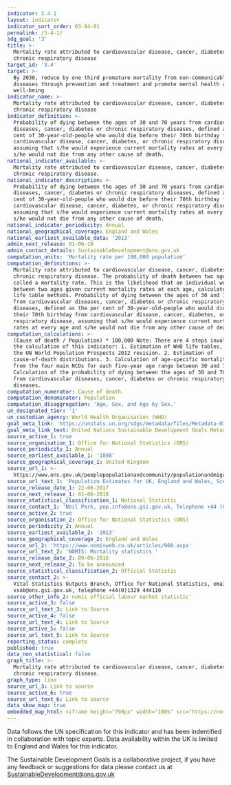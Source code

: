```yaml
---
indicator: 3.4.1
layout: indicator
indicator_sort_order: 03-04-01
permalink: /3-4-1/
sdg_goal: '3'
title: >-
  Mortality rate attributed to cardiovascular disease, cancer, diabetes or
  chronic respiratory disease
target_id: '3.4'
target: >-
  By 2030, reduce by one third premature mortality from non-communicable
  diseases through prevention and treatment and promote mental health and
  well-being
indicator_name: >-
  Mortality rate attributed to cardiovascular disease, cancer, diabetes or
  chronic respiratory disease
indicator_definition: >-
  Probability of dying between the ages of 30 and 70 years from cardiovascular
  diseases, cancer, diabetes or chronic respiratory diseases, defined as the per
  cent of 30-year-old-people who would die before their 70th birthday from
  cardiovascular disease, cancer, diabetes, or chronic respiratory disease,
  assuming that s/he would experience current mortality rates at every age and
  s/he would not die from any other cause of death.
national_indicator_available: >-
  Mortality rate attributed to cardiovascular disease, cancer, diabetes or
  chronic respiratory disease.
national_indicator_description: >-
  Probability of dying between the ages of 30 and 70 years from cardiovascular
  diseases, cancer, diabetes or chronic respiratory diseases, defined as the per
  cent of 30-year-old-people who would die before their 70th birthday from
  cardiovascular disease, cancer, diabetes, or chronic respiratory disease,
  assuming that s/he would experience current mortality rates at every age and
  s/he would not die from any other cause of death.
national_indicator_periodicity: Annual
national_geographical_coverage: England and Wales
national_earliest_available_data: '2013'
admin_next_release: 01-06-18
admin_contact_details: SustainableDevelopment@ons.gov.uk
computation_units: 'Mortality rate per 100,000 population'
computation_definitions: >-
  Mortality rate attributed to cardiovascular disease, cancer, diabetes or
  chronic respiratory disease. The probability of death between two ages may be
  called a mortality rate. This is the likelihood that an individual would die
  between two ages given current mortality rates at each age, calculated using
  life table methods. Probability of dying between the ages of 30 and 70 years
  from cardiovascular diseases, cancer, diabetes or chronic respiratory
  diseases, defined as the per cent of 30-year-old-people who would die before
  their 70th birthday from cardiovascular disease, cancer, diabetes, or chronic
  respiratory disease, assuming that s/he would experience current mortality
  rates at every age and s/he would not die from any other cause of death.
computation_calculations: >-
  (Cause of death / Population) * 100,000 Note: There are 4 steps involved in
  the calculation of this indicator: 1. Estimation of WHO life tables, based on
  the UN World Population Prospects 2012 revision. 2. Estimation of
  cause-of-death distributions. 3. Calculation of age-specific mortality rates
  from the four main NCDs for each five-year age range between 30 and 70. 4.
  Calculation of the probability of dying between the ages of 30 and 70 years
  from cardiovascular diseases, cancer, diabetes or chronic respiratory
  diseases.
computation_numerator: Cause of death.
computation_denominator: Population
computation_disaggregation: 'Age, Sex, and Age by Sex.'
un_designated_tier: '1'
un_custodian_agency: World Health Organisation (WHO)
goal_meta_link: 'https://unstats.un.org/sdgs/metadata/files/Metadata-03-04-01.pdf'
goal_meta_link_text: United Nations Sustainable Development Goals Metadata (PDF 72.6 KB)
source_active_1: true
source_organisation_1: Office for National Statistics (ONS)
source_periodicity_1: Annual
source_earliest_available_1: '1898'
source_geographical_coverage_1: United Kingdom
source_url_1: >-
  https://www.ons.gov.uk/peoplepopulationandcommunity/populationandmigration/populationestimates/datasets/populationestimatesforukenglandandwalesscotlandandnorthernireland
source_url_text_1: 'Population Estimates for UK, England and Wales, Scotland and Northern Ireland'
source_release_date_1: 22-06-2017
source_next_release_1: 01-06-2018
source_statistical_classification_1: National Statistic
source_contact_1: 'Neil Park, pop.info@ons.gsi.gov.uk, Telephone +44 (0)1329 444661'
source_active_2: true
source_organisation_2: Office for National Statistics (ONS)
source_periodicity_2: Annual
source_earliest_available_2: '2013'
source_geographical_coverage_2: England and Wales
source_url_2: 'https://www.nomisweb.co.uk/articles/960.aspx'
source_url_text_2: 'NOMIS: Mortality statistics '
source_release_date_2: 09-06-2016
source_next_release_2: To be announced
source_statistical_classification_2: Official Statistic
source_contact_2: >-
  Vital Statistics Outputs Branch, Office for National Statistics, email
  vsob@ons.gsi.gov.uk, telephone +44(0)1329 444110
source_other_info_2: nomis official labour market statistic'
source_active_3: false
source_url_text_3: Link to Source
source_active_4: false
source_url_text_4: Link to Source
source_active_5: false
source_url_text_5: Link to Source
reporting_status: complete
published: true
data_non_statistical: false
graph_title: >-
  Mortality rate attributed to cardiovascular disease, cancer, diabetes or
  chronic respiratory disease.
graph_type: line
source_url_3: Link to source
source_active_6: true
source_url_text_6: Link to source
data_show_map: true
embedded_map_html: <iframe height="798px" width="100%" src="https://norric1admin.github.io/maptemplates/indicators/UK-4.2.1/map.html"></iframe>
---
```

Data follows the UN specification for this indicator and has been indentified in collaboration with topic experts. Data availability within the UK is limited to England and Wales for this indicator.
  
The Sustainable Development Goals is a collaborative project, if you have any feedback or suggestions for data please contact us at <SustainableDevelopment@ons.gov.uk>
